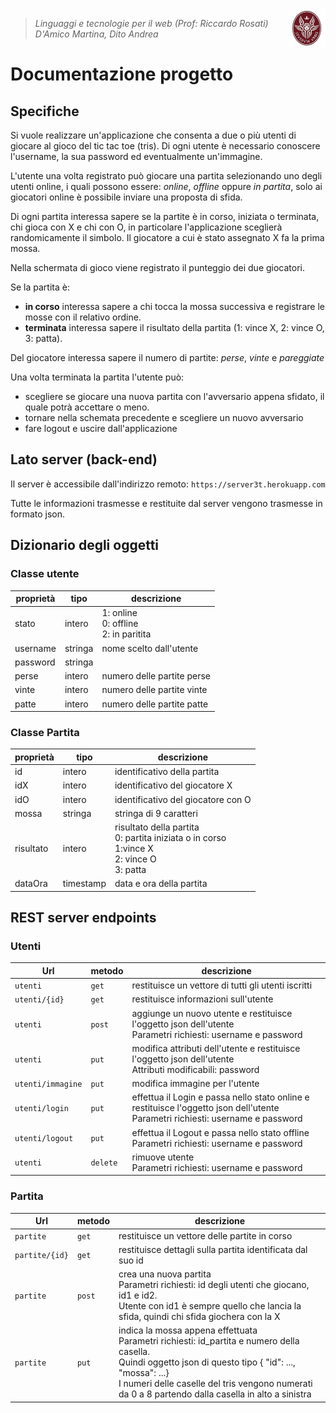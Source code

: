 <img width="12%" src="img/logo.jpeg" align="right">

>*Linguaggi e tecnologie per il web (Prof: Riccardo Rosati)<br/>
>D'Amico Martina, Dito Andrea*

<h1>Documentazione progetto</h1>

## Specifiche

Si vuole realizzare un'applicazione che consenta a due o più utenti di giocare al gioco del tic tac toe (tris). Di ogni utente è necessario conoscere l'username, la sua password ed eventualmente un'immagine.

L'utente una volta registrato può giocare una partita selezionando uno degli utenti online, i quali possono essere: *online*, *offline* oppure *in partita*, solo ai giocatori online è possibile inviare una proposta di sfida.

Di ogni partita interessa sapere se la partite è in corso, iniziata o terminata, chi gioca con X e chi con O, in particolare l'applicazione sceglierà randomicamente il simbolo.
Il giocatore a cui è stato assegnato X fa la prima mossa.

Nella schermata di gioco viene registrato il punteggio dei due giocatori.

Se la partita è:
 * **in corso** interessa sapere a chi tocca la mossa successiva e registrare le mosse con il relativo ordine.
 * **terminata** interessa sapere il risultato della partita (1: vince X, 2: vince O, 3: patta).

Del giocatore interessa sapere il numero di partite: *perse*, *vinte* e *pareggiate*

Una volta terminata la partita l'utente può:

 * scegliere se giocare una nuova partita con l'avversario appena sfidato, il quale potrà accettare o meno.
 * tornare nella schemata precedente e scegliere un nuovo avversario
 * fare logout e uscire dall'applicazione



## Lato server (back-end)
Il server è accessibile dall'indirizzo remoto:
`https://server3t.herokuapp.com`

Tutte le informazioni trasmesse e restituite dal server vengono trasmesse in formato json.

## Dizionario degli oggetti
### Classe utente
|proprietà|tipo|descrizione|
|-----|-------|------|
|stato| intero  |1: online<br>0: offline<br>2: in paritita|
|username| stringa | nome scelto dall'utente|
|password| stringa ||
|perse| intero | numero delle partite perse|
|vinte| intero | numero delle partite vinte|
|patte| intero | numero delle partite patte|

### Classe Partita
|proprietà|tipo|descrizione|
|-----|-------|------|
|id|intero|identificativo della partita|
|idX|intero|identificativo del giocatore X|
|idO|intero|identificativo del giocatore con O|
|mossa|stringa|stringa di 9 caratteri|
|risultato|intero|risultato della partita<br>0: partita iniziata o in corso<br>1:vince X<br>2: vince O<br>3: patta|
|dataOra|timestamp|data e ora della partita|



## REST server endpoints
### Utenti

|Url|metodo|descrizione|
|---|------|-----------|
|`utenti`|`get`|restituisce un vettore di tutti gli utenti iscritti|
|`utenti/{id}`|`get`|restituisce informazioni sull'utente|
|`utenti`|`post`|aggiunge un nuovo utente e restituisce l'oggetto json dell'utente<br>Parametri richiesti: username e password|
|`utenti`|`put`|modifica attributi dell'utente e restituisce l'oggetto json dell'utente<br>Attributi modificabili: password|
|`utenti/immagine`|`put`|modifica immagine per l'utente|
|`utenti/login`|`put`|effettua il Login e passa nello stato online e restituisce l'oggetto json dell'utente <br>Parametri richiesti: username e password|
|`utenti/logout`|`put`|effettua il Logout e passa nello stato offline <br>Parametri richiesti: username e password|
|`utenti`|`delete`|rimuove utente<br>Parametri richiesti: username e password|




### Partita 
|Url|metodo|descrizione|
|---|------|-----------|
|`partite`|`get`|restituisce un vettore delle partite in corso|
|`partite/{id}`|`get`|restituisce dettagli sulla partita identificata dal suo id|
|`partite`|`post`|crea una nuova partita<br>Parametri richiesti: id degli utenti che giocano, id1 e id2.<br>Utente con id1 è sempre quello che lancia la sfida, quindi chi sfida giochera con la X|
|`partite`|`put`|indica la mossa appena effettuata<br>Parametri richiesti: id_partita e numero della casella.<br>Quindi oggetto json di questo tipo { "id": ..., "mossa": ...}<br>I numeri delle caselle del tris vengono numerati da 0 a 8 partendo dalla casella in alto a sinistra|


